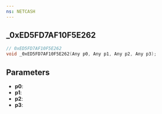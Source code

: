 ```yaml
---
ns: NETCASH
---
```

## _0xED5FD7AF10F5E262

```c
// 0xED5FD7AF10F5E262
void _0xED5FD7AF10F5E262(Any p0, Any p1, Any p2, Any p3);
```


## Parameters
* **p0**: 
* **p1**: 
* **p2**: 
* **p3**: 

